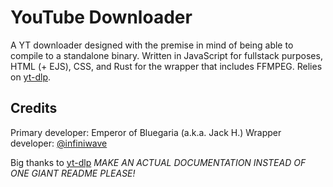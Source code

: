 # YouTube Downloader

A YT downloader designed with the premise in mind of being able to compile to a standalone binary.
Written in JavaScript for fullstack purposes, HTML (+ EJS), CSS, and Rust for the wrapper that includes FFMPEG.
Relies on [yt-dlp](https://github.com/yt-dlp/yt-dlp).

## Credits

Primary developer: Emperor of Bluegaria (a.k.a. Jack H.)
Wrapper developer: [@infiniwave](https://github.com/infiniwave)

Big thanks to [yt-dlp](https://github.com/yt-dlp/yt-dlp)
_MAKE AN ACTUAL DOCUMENTATION INSTEAD OF ONE GIANT README PLEASE!_
